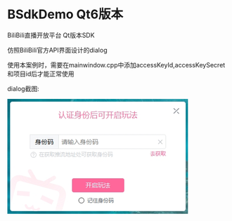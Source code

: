 # BSdkDemo Qt6版本

BiliBili直播开放平台 Qt版本SDK

仿照BiliBili官方API界面设计的dialog

使用本案例时，需要在mainwindow.cpp中添加accessKeyId,accessKeySecret和项目id后才能正常使用

dialog截图:

![image](dialog截图.jpg)

